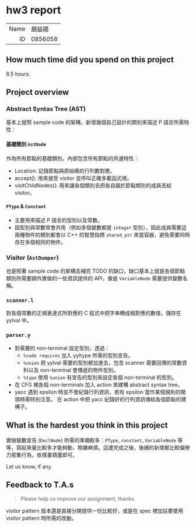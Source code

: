 # hw3 report

|||
|-:|:-|
|Name|趙益揚|
|ID|0856058|

## How much time did you spend on this project

8.5 hours.

## Project overview

### Abstract Syntax Tree (AST)

基本上就照 sample code 的架構，新增幾個自己設計的類別來描述 P 語言所需特性：

#### 基礎類別 `AstNode`

作為所有節點的基礎類別，內部包含所有節點的共通特性：

- Location: 記錄節點與原始碼的行列數對應。
- accept(): 用來接受 visitor 並呼叫正確多載函式用。
- visitChildNodes(): 用來讓各個類別去把各自屬於節點類別的成員丟給 visitor。

#### `PType` & `Constant`

- 主要用來描述 P 語言的型別以及常數。
- 因型別與常數常會共用（例如多個變數都是 `integer` 型別），因此成員需要這兩種物件的類別都會以 C++ 的智慧指標 `shared_ptr` 來當容器，避免需要同時存在多個相同的物件。

### Visitor (`AstDumper`)

也是照著 sample code 的架構去補完 TODO 的缺口，缺口基本上就是各個節點類別所需要額外實做的一些資訊提供的 API，像是 `VariableNode` 需要提供變數名稱。

### `scanner.l`

對各個常數的正規表達式所對應的 C 程式中把字串轉成相對應的數值，儲存在 yylval 中。

### `parser.y`

- 對需要的 non-terminal 設定型別，透過：
	- `%code requires` 加入 yyltype 所需的型別宣告。
	- `%union` 把 yylval 需要的型別都加進去，包含 scanner 需要回傳的常數資料以及 non-terminal 會傳遞的物件型別。
	- `%type` 使用 `%union` 有宣告的型別來設定各個 non-terminal 的型別。
- 在 CFG 裡各個 non-terminals 加入 action 來建構 abstract syntax tree。
- yacc 遇到 epsilon 時並不會紀錄行列資訊，若有 epsilon 當作某個規則的開頭時需特別注意。
在 action 中把 yacc 紀錄好的行列資訊傳給各個節點的建構子。

## What is the hardest you think in this project

實做變數宣告 (`DeclNode`) 所需的準備較多：`PType`, `constant`, `VariableNode` 等等，寫起來量比較多才能夠動，稍嫌麻煩。這邊完成之後，後續的新增都比較偏勞力密集行為，依樣畫葫蘆即可。

Let us know, if any.

## Feedback to T.A.s

> Please help us improve our assignment, thanks.

visitor pattern 版本還是直接分開提供一份比較好，或是在 spec 裡加註要使用 visitor pattern 時所需的改動。
